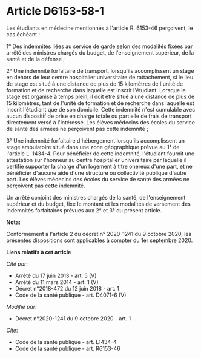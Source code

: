 # Article D6153-58-1

Les étudiants en médecine mentionnés à l'article R. 6153-46 perçoivent, le cas échéant :

1° Des indemnités liées au service de garde selon des modalités fixées par arrêté des ministres chargés du budget, de
l'enseignement supérieur, de la santé et de la défense ;

2° Une indemnité forfaitaire de transport, lorsqu'ils accomplissent un stage en dehors de leur centre hospitalier
universitaire de rattachement, si le lieu de stage est situé à une distance de plus de 15 kilomètres de l'unité de formation
et de recherche dans laquelle est inscrit l'étudiant. Lorsque le stage est organisé à temps plein, il doit être situé à une
distance de plus de 15 kilomètres, tant de l'unité de formation et de recherche dans laquelle est inscrit l'étudiant que de
son domicile. Cette indemnité n'est cumulable avec aucun dispositif de prise en charge totale ou partielle de frais de
transport directement versé à l'intéressé. Les élèves médecins des écoles du service de santé des armées ne perçoivent pas
cette indemnité ;

3° Une indemnité forfaitaire d'hébergement lorsqu'ils accomplissent un stage ambulatoire situé dans une zone géographique
prévue au 1° de l'article L. 1434-4. Pour bénéficier de cette indemnité, l'étudiant fournit une attestation sur l'honneur au
centre hospitalier universitaire par laquelle il certifie supporter la charge d'un logement à titre onéreux d'une part, et ne
bénéficier d'aucune aide d'une structure ou collectivité publique d'autre part. Les élèves médecins des écoles du service de
santé des armées ne perçoivent pas cette indemnité.

Un arrêté conjoint des ministres chargés de la santé, de l'enseignement supérieur et du budget, fixe le montant et les
modalités de versement des indemnités forfaitaires prévues aux 2° et 3° du présent article.

**Nota:**

Conformément à l'article 2 du décret n° 2020-1241 du 9 octobre 2020, les présentes dispositions sont applicables à compter du
1er septembre 2020.

**Liens relatifs à cet article**

_Cité par_:

  - Arrêté du 17 juin 2013 - art. 5 (V)
  - Arrêté du 11 mars 2014 - art. 1 (V)
  - Décret n°2018-472 du 12 juin 2018 - art. 1
  - Code de la santé publique - art. D4071-6 (V)

_Modifié par_:

  - Décret n°2020-1241 du 9 octobre 2020 - art. 1

_Cite_:

  - Code de la santé publique - art. L1434-4
  - Code de la santé publique - art. R6153-46
